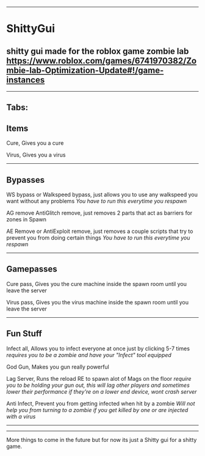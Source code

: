 ------------------------
# ShittyGui
shitty gui made for the roblox game zombie lab
https://www.roblox.com/games/6741970382/Zombie-lab-Optimization-Update#!/game-instances
------------------------


------------------------
Tabs:
------------------------

Items
------------------------

Cure, Gives you a cure

Virus, Gives you a virus

------------------------

Bypasses
------------------------

WS bypass or Walkspeed bypass, just allows you to use any walkspeed you want without any problems *You have to run this everytime you respawn*

AG remove AntiGlitch remove, just removes 2 parts that act as barriers for zones in Spawn

AE Remove or AntiExploit remove, just removes a couple scripts that try to prevent you from doing certain things *You have to run this everytime you respawn*

------------------------

Gamepasses
------------------------

Cure pass, Gives you the cure machine inside the spawn room until you leave the server

Virus pass, Gives you the virus machine inside the spawn room until you leave the server

------------------------

Fun Stuff
------------------------

Infect all, Allows you to infect everyone at once just by clicking 5-7 times *requires you to be a zombie and have your "Infect" tool equipped*

God Gun, Makes you gun really powerful

Lag Server, Runs the reload RE to spawn alot of Mags on the floor *require you to be holding your gun out, this will lag other players and sometimes lower their performance if they're on a lower end device, wont crash server*

Anti Infect, Prevent you from getting infected when hit by a zombie *Will not help you from turning to a zombie if you get killed by one or are injected with a virus*

------------------------


------------------------
More things to come in the future but for now its just a Shitty gui for a shitty game.



